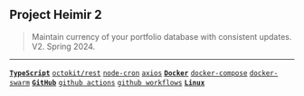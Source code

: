 ## Project Heimir 2
> Maintain currency of your portfolio database with consistent updates. V2. Spring 2024.

---

[**`TypeScript`**]()
[`octokit/rest`]()
[`node-cron`]()
[`axios`]()
[**`Docker`**]()
[`docker-compose`]()
[`docker-swarm`]()
[**`GitHub`**]()
[`github actions`]()
[`github workflows`]()
[**`Linux`**]()

# 
